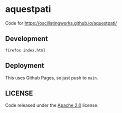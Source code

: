 # aquestpati

Code for https://oscillatingworks.github.io/aquestpati/

## Development

```
firefox index.html
```

## Deployment

This uses Github Pages, so just push to `main`.

## LICENSE

Code released under the [Apache 2.0](https://github.com/oscillatingworks/aquestpati/blob/master/LICENSE) license.
